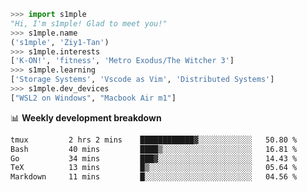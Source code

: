 ```python
>>> import s1mple
"Hi, I'm s1mple! Glad to meet you!"
>>> s1mple.name
('s1mple', 'Ziy1-Tan')
>>> s1mple.interests
['K-ON!', 'fitness', 'Metro Exodus/The Witcher 3']
>>> s1mple.learning
['Storage Systems', 'Vscode as Vim', 'Distributed Systems']
>>> s1mple.dev_devices
["WSL2 on Windows", "Macbook Air m1"]
```
📊 **Weekly development breakdown**
<!--START_SECTION:waka-->

```txt
tmux         2 hrs 2 mins    ████████████▓░░░░░░░░░░░░   50.80 %
Bash         40 mins         ████▒░░░░░░░░░░░░░░░░░░░░   16.81 %
Go           34 mins         ███▓░░░░░░░░░░░░░░░░░░░░░   14.43 %
TeX          13 mins         █▒░░░░░░░░░░░░░░░░░░░░░░░   05.64 %
Markdown     11 mins         █░░░░░░░░░░░░░░░░░░░░░░░░   04.56 %
```

<!--END_SECTION:waka-->
